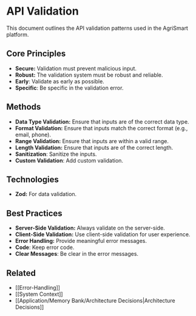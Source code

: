 # API Validation

This document outlines the API validation patterns used in the AgriSmart platform.

## Core Principles

*   **Secure:** Validation must prevent malicious input.
*   **Robust:** The validation system must be robust and reliable.
* **Early**: Validate as early as possible.
* **Specific**: Be specific in the validation error.

## Methods

*   **Data Type Validation:** Ensure that inputs are of the correct data type.
*   **Format Validation:** Ensure that inputs match the correct format (e.g., email, phone).
*   **Range Validation:** Ensure that inputs are within a valid range.
*   **Length Validation:** Ensure that inputs are of the correct length.
* **Sanitization**: Sanitize the inputs.
* **Custom Validation**: Add custom validation.

## Technologies

*   **Zod:** For data validation.

## Best Practices

*   **Server-Side Validation:** Always validate on the server-side.
*   **Client-Side Validation:** Use client-side validation for user experience.
*   **Error Handling:** Provide meaningful error messages.
* **Code**: Keep error code.
* **Clear Messages**: Be clear in the error messages.

## Related

*   [[Error-Handling]]
* [[System Context]]
* [[Application/Memory Bank/Architecture Decisions|Architecture Decisions]]
